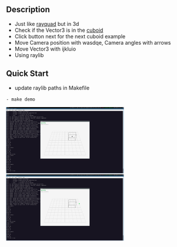 ## Description
- Just like [rayquad](https://github.com/loop614/rayquad) but in 3d
- Check if the Vector3 is in the [cuboid](https://en.wikipedia.org/wiki/Cuboid)
- Click button next for the next cuboid example
- Move Camera position with wasdqe, Camera angles with arrows
- Move Vector3 with ijkluio
- Using raylib

## Quick Start
- update raylib paths in Makefile
```console
- make demo
```

<div align="left"><img src="https://raw.githubusercontent.com/loop614/raycuboid/main/inside.png" width=320 height=180 alt="inside"/></div>

<div align="left"><img src="https://raw.githubusercontent.com/loop614/raycuboid/main/outside.png" width=320 height=180 alt="outside"/></div>
